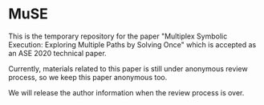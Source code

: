 # MuSE
This is the temporary repository for the paper "Multiplex Symbolic Execution: Exploring Multiple Paths by
Solving Once" which is accepted as an ASE 2020 technical paper. 

Currently, materials related to this paper is still under anonymous review process, so we keep this paper anonymous too.

We will release the author information when the review process is over.

